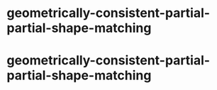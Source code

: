 # geometrically-consistent-partial-partial-shape-matching
# geometrically-consistent-partial-partial-shape-matching
